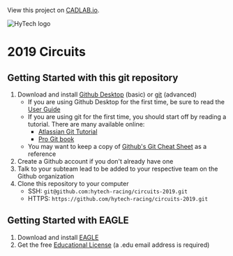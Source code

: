 View this project on [CADLAB.io](https://cadlab.io/project/1277). 

![HyTech logo](https://hytechracing.gatech.edu/images/hytech_logo_small.png)

# 2019 Circuits

## Getting Started with this git repository
1. Download and install [Github Desktop](https://desktop.github.com/) (basic) or [git](https://git-scm.com/book/en/v2/Getting-Started-Installing-Git) (advanced)
    * If you are using Github Desktop for the first time, be sure to read the [User Guide](https://help.github.com/desktop/guides/)
    * If you are using git for the first time, you should start off by reading a tutorial. There are many available online:
        * [Atlassian Git Tutorial](https://www.atlassian.com/git/tutorials/)
        * [Pro Git book](https://git-scm.com/book/en/v2)
    * You may want to keep a copy of [Github's Git Cheat Sheet](https://services.github.com/kit/downloads/github-git-cheat-sheet.pdf) as a reference
2. Create a Github account if you don't already have one
3. Talk to your subteam lead to be added to your respective team on the Github organization
4. Clone this repository to your computer
    * SSH: `git@github.com:hytech-racing/circuits-2019.git`
    * HTTPS: `https://github.com/hytech-racing/circuits-2019.git`

## Getting Started with EAGLE
1. Download and install [EAGLE](https://www.autodesk.com/products/eagle/overview)
2. Get the free [Educational License](https://www.autodesk.com/education/free-software/eagle) (a .edu email address is required)
